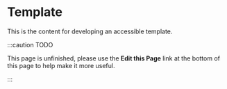 Template
========
This is the content for developing an accessible template.

:::caution TODO

This page is unfinished, please use the **Edit this Page** link at the bottom of this page to help make it more useful.

:::
